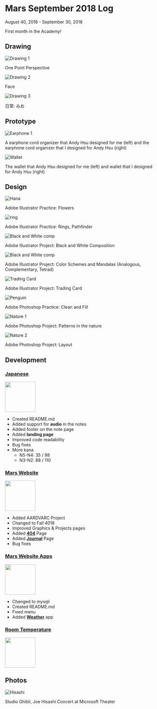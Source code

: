 # Mars September 2018 Log
August 40, 2018 - September 30, 2018

First month in the Academy!

## Drawing
![Drawing 1](/journal/img/2018-9/drawing-1.jpg)

One Point Perspective

![Drawing 2](/journal/img/2018-9/drawing-2.jpg)

Face

![Drawing 3](/journal/img/2018-9/drawing-3.jpg)

日常: みお

## Prototype
![Earphone 1](/journal/img/2018-9/earphone.jpg)

A earphone cord organizer that Andy Hsu designed for me (left) 
and the earphone cord organizer that I designed for Andy Hsu (right)

![Wallet](/journal/img/2018-9/wallet.jpg)

The wallet that Andy Hsu designed for me (left) 
and wallet that I designed for Andy Hsu (right)

## Design
![Hana](/journal/img/2018-9/hana.png)

Adobe Illustrator Practice: Flowers

![ring](/journal/img/2018-9/ring.png)

Adobe Illustrator Practice: Rings, Pathfinder

![Black and White comp](/journal/img/2018-9/bw_comp.png)

Adobe Illustrator Project: Black and White Composition

![Black and White comp](/journal/img/2018-9/mandalas.jpg)

Adobe Illustrator Project: Color Schemes and Mandalas (Analogous, Complementary, Tetrad)

![Trading Card](/journal/img/2018-9/trading_card.jpg)

Adobe Illustrator Project: Trading Card

![Penguin](/journal/img/2018-9/penguin.png)

Adobe Photoshop Practice: Clean and Fill

![Nature 1](/journal/img/2018-9/nature-1.jpg)

Adobe Photoshop Project: Patterns in the nature

![Nature 2](/journal/img/2018-9/nature-2.jpg)

Adobe Photoshop Project: Layout

## Development
### [Japanese](https://github.com/TANJX/WebApp-JapaneseNote)
<img src="/img/in-progress.svg" width="100" class="icon">

- Created README.md
- Added support for **audio** in the notes
- Added footer on the note page
- Added **landing page**
- Improved code readability
- Bug fixes
- More kana
	- N5-N4: 35 / 98
	- N3-N2: 88 / 110

### [Mars Website](https://github.com/TANJX/MarsWebsite)
<img src="img/in-progress.svg" width="100" class="icon">

- Added AARDVARC Project
- Changed to Fall 4018
- Improved Graphics & Projects pages
- Added **[404](http://marstanjx.com/404)** Page
- Added **[Journal](http://marstanjx.com/journal)** Page
- Bug fixes

### [Mars Website Apps](https://github.com/TANJX/MarsWebsiteApps)
<img src="/img/in-progress.svg" width="100" class="icon">

- Changed to mysqli
- Created README.md
- Fixed menu
- Added **[Weather](http://demo.marstanjx.com/weather/)** app

### [Room Temperature](https://github.com/mingzeya/RoomMonitor)
<img src="/img/finished.svg" width="100" class="icon">


## Photos
![Hisashi](/journal/img/2018-9/hisashi.jpg)

Studio Ghibli, Joe Hisashi Concert at Microsoft Theater
